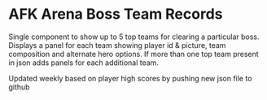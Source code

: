 # AFK Arena Boss Team Records
Single component to show up to 5 top teams for clearing a particular boss. Displays a panel for each team showing player id & picture, team composition and alternate hero options. If more than one top team present in json adds panels for each additional team.

Updated weekly based on player high scores by pushing new json file to github 
